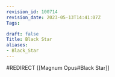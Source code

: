 ```yaml
---
revision_id: 100714
revision_date: 2023-05-13T14:41:07Z
Tags:

draft: false
Title: Black Star
aliases:
- Black_Star
---
```

#REDIRECT [[Magnum Opus#Black Star]]
